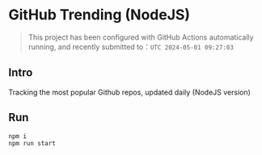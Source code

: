 # GitHub Trending (NodeJS)

> This project has been configured with GitHub Actions automatically running, and recently submitted to：`UTC 2024-05-01 09:27:03`

## Intro

Tracking the most popular Github repos, updated daily (NodeJS version)

## Run

```bash
npm i
npm run start
```
